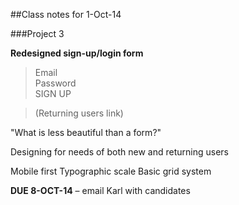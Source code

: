 ##Class notes for 1-Oct-14



###Project 3

**Redesigned sign-up/login form**

>Email  
>Password  
>SIGN UP  

>(Returning users link)


"What is less beautiful than a form?"

Designing for needs of both new and returning users

Mobile first
Typographic scale
Basic grid system

**DUE 8-OCT-14** &ndash; email Karl with candidates











